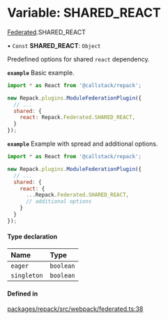 # Variable: SHARED\_REACT

[Federated](../modules/Federated.md).SHARED_REACT

• `Const` **SHARED\_REACT**: `Object`

Predefined options for shared `react` dependency.

**`example`** Basic example.
```js
import * as React from '@callstack/repack';

new Repack.plugins.ModuleFederationPlugin({
  // ...
  shared: {
    react: Repack.Federated.SHARED_REACT,
  }
});
```

**`example`** Example with spread and additional options.
```js
import * as React from '@callstack/repack';

new Repack.plugins.ModuleFederationPlugin({
  // ...
  shared: {
    react: {
      ...Repack.Federated.SHARED_REACT,
      // additional options
    }
  }
});
```

#### Type declaration

| Name | Type |
| :------ | :------ |
| `eager` | `boolean` |
| `singleton` | `boolean` |

#### Defined in

[packages/repack/src/webpack/federated.ts:38](https://github.com/callstack/repack/blob/9e6a11a/packages/repack/src/webpack/federated.ts#L38)

